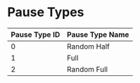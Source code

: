 # Pause Types

| **Pause Type ID** | **Pause Type Name** |
| :--- | :--- |
| 0 | Random Half |
| 1 | Full |
| 2 | Random Full |

